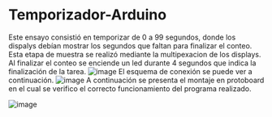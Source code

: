 # Temporizador-Arduino
Este ensayo consistió en temporizar de 0 a 99 segundos, donde los dispalys debían  mostrar los segundos que faltan para finalizar el conteo. Esta etapa de muestra se realizó mediante la multipexacion de los displays. Al finalizar el conteo se enciende un led durante 4 segundos que indica la finalización de la tarea.
![image](https://user-images.githubusercontent.com/64299278/81459970-d2fb2980-9178-11ea-8a3d-26ae56cc3dcf.png)
El esquema de conexión se puede ver a continuación.
![image](https://user-images.githubusercontent.com/64299278/81459866-45b7d500-9178-11ea-8a29-59fda28d73cf.png)
A continuación se presenta el montaje en protoboard en el cual se verifico el correcto funcionamiento del programa realizado.

![image](https://user-images.githubusercontent.com/64299278/81459931-8dd6f780-9178-11ea-8a90-e9712f70c9f0.png)
